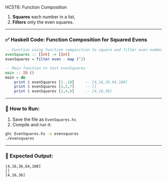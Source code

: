 HC5T6: Function Composition

1. **Squares** each number in a list,
2. **Filters** only the even squares.

---

### ✅ Haskell Code: Function Composition for Squared Evens

```haskell
-- Function using function composition to square and filter even numbers
evenSquares :: [Int] -> [Int]
evenSquares = filter even . map (^2)

-- Main function to test evenSquares
main :: IO ()
main = do
    print $ evenSquares [1..10]     -- [4,16,36,64,100]
    print $ evenSquares [3,5,7]     -- []
    print $ evenSquares [2,4,6]     -- [4,16,36]
```

---

### 🏃 How to Run:

1. Save the file as `EvenSquares.hs`
2. Compile and run it:

```bash
ghc EvenSquares.hs -o evensquares
./evensquares
```

---

### 🧾 Expected Output:

```
[4,16,36,64,100]
[]
[4,16,36]
```
